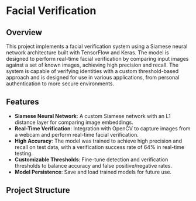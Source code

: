# Facial Verification



## Overview

This project implements a facial verification system using a Siamese neural network architecture built with TensorFlow and Keras. The model is designed to perform real-time facial verification by comparing input images against a set of known images, achieving high precision and recall. The system is capable of verifying identities with a custom threshold-based approach and is designed for use in various applications, from personal authentication to more secure environments.

## Features

- **Siamese Neural Network**: A custom Siamese network with an L1 distance layer for comparing image embeddings.
- **Real-Time Verification**: Integration with OpenCV to capture images from a webcam and perform real-time facial verification.
- **High Accuracy**: The model was trained to achieve high precision and recall on test data, with a verification success rate of 64% in real-time testing.
- **Customizable Thresholds**: Fine-tune detection and verification thresholds to balance accuracy and false positive/negative rates.
- **Model Persistence**: Save and load trained models for future use.

## Project Structure

